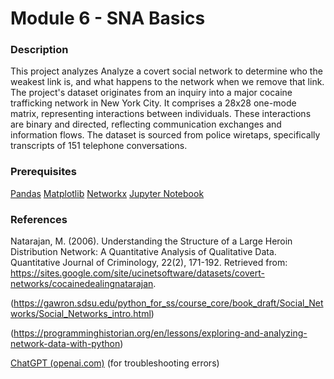 # Module 6 - SNA Basics 

### Description

This project analyzes Analyze a covert social network to determine who the weakest link is, and what happens to the network when we remove that link. 
The project's dataset originates from an inquiry into a major cocaine trafficking network in New York City. It comprises a 28x28 one-mode matrix, representing interactions between individuals. 
These interactions are binary and directed, reflecting communication exchanges and information flows. The dataset is sourced from police wiretaps, specifically transcripts of 151 telephone conversations.


### Prerequisites 

[Pandas](https://pandas.pydata.org/)
[Matplotlib](https://matplotlib.org/stable/api/pyplot_summary.html)
[Networkx](https://networkx.org/)
[Jupyter Notebook](https://python.land/data-science/jupyter-notebook)


### References


Natarajan, M. (2006). Understanding the Structure of a Large Heroin Distribution Network: A Quantitative Analysis of Qualitative Data. Quantitative Journal of Criminology, 22(2), 171-192. Retrieved from: https://sites.google.com/site/ucinetsoftware/datasets/covert-networks/cocainedealingnatarajan.

(https://gawron.sdsu.edu/python_for_ss/course_core/book_draft/Social_Networks/Social_Networks_intro.html)

(https://programminghistorian.org/en/lessons/exploring-and-analyzing-network-data-with-python)

[ChatGPT (openai.com)](https://chat.openai.com/) (for troubleshooting errors)


